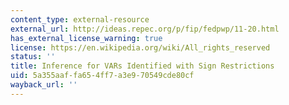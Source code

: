 ```yaml
---
content_type: external-resource
external_url: http://ideas.repec.org/p/fip/fedpwp/11-20.html
has_external_license_warning: true
license: https://en.wikipedia.org/wiki/All_rights_reserved
status: ''
title: Inference for VARs Identified with Sign Restrictions
uid: 5a355aaf-fa65-4ff7-a3e9-70549cde80cf
wayback_url: ''
---
```

